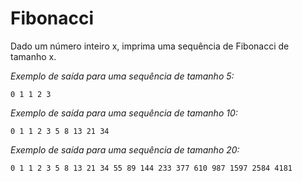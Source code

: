 # Fibonacci

Dado um número inteiro x, imprima uma sequência de Fibonacci de tamanho x.

*Exemplo de saída para uma sequência de tamanho 5:*
```
0 1 1 2 3
```

*Exemplo de saída para uma sequência de tamanho 10:*
```
0 1 1 2 3 5 8 13 21 34
```

*Exemplo de saída para uma sequência de tamanho 20:*
```
0 1 1 2 3 5 8 13 21 34 55 89 144 233 377 610 987 1597 2584 4181
```
